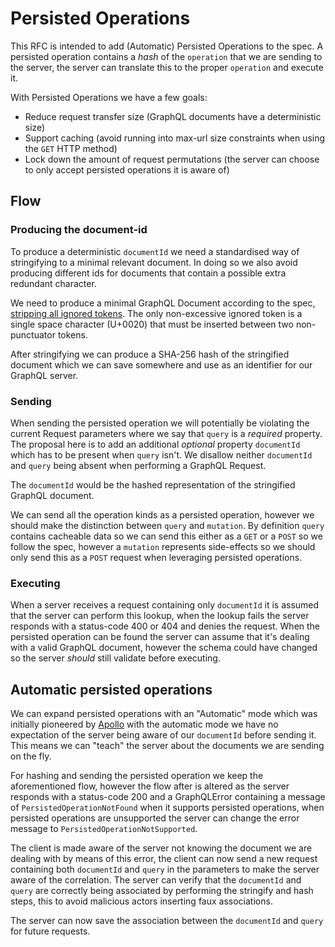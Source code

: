 # Persisted Operations

This RFC is intended to add (Automatic) Persisted Operations to the spec. A persisted operation contains
a _hash_ of the `operation` that we are sending to the server, the server can translate this to the proper
`operation` and execute it.

With Persisted Operations we have a few goals:

- Reduce request transfer size (GraphQL documents have a deterministic size)
- Support caching (avoid running into max-url size constraints when using the `GET` HTTP method)
- Lock down the amount of request permutations (the server can choose to only accept persisted operations it is aware of)

## Flow

### Producing the document-id

To produce a deterministic `documentId` we need a standardised way of stringifying to a minimal relevant document.
In doing so we also avoid producing different ids for documents that contain a possible extra redundant character.

We need to produce a minimal GraphQL Document according to the spec, [stripping all ignored tokens](https://spec.graphql.org/October2021/#sec-Language.Source-Text.Ignored-Tokens).
The only non-excessive ignored token is a single space character (U+0020) that must be inserted between two non-punctuator tokens.

After stringifying we can produce a SHA-256 hash of the stringified document which we can save somewhere and use as an identifier for our GraphQL server.

### Sending

When sending the persisted operation we will potentially be violating the current Request parameters where we say that `query`
is a _required_ property. The proposal here is to add an additional _optional_ property `documentId` which has to be present
when `query` isn't. We disallow neither `documentId` and `query` being absent when performing a GraphQL Request.

The `documentId` would be the hashed representation of the stringified GraphQL document.

We can send all the operation kinds as a persisted operation, however we should make the distinction between `query` and `mutation`.
By definition `query` contains cacheable data so we can send this either as a `GET` or a `POST` so we follow the spec, however a
`mutation` represents side-effects so we should only send this as a `POST` request when leveraging persisted operations.

### Executing

When a server receives a request containing only `documentId` it is assumed that the server can perform this lookup, when the lookup
fails the server responds with a status-code 400 or 404 and denies the request. When the persisted operation can be found the server
can assume that it's dealing with a valid GraphQL document, however the schema could have changed so the server _should_ still validate
before executing.

## Automatic persisted operations

We can expand persisted operations with an "Automatic" mode which was initially pioneered by [Apollo](https://www.apollographql.com/docs/apollo-server/performance/apq/)
with the automatic mode we have no expectation of the server being aware of our `documentId` before sending it. This means we
can "teach" the server about the documents we are sending on the fly.

For hashing and sending the persisted operation we keep the aforementioned flow, however the flow after is altered as the server
responds with a status-code 200 and a GraphQLError containing a message of `PersistedOperationNotFound` when it supports persisted
operations, when persisted operations are unsupported the server can change the error message to `PersistedOperationNotSupported`.

The client is made aware of the server not knowing the document we are dealing with by means of this error, the client can now send
a new request containing both `documentId` and `query` in the parameters to make the server aware of the correlation. The server can
verify that the `documentId` and `query` are correctly being associated by performing the stringify and hash steps, this to avoid
malicious actors inserting faux associations.

The server can now save the association between the `documentId` and `query` for future requests.
